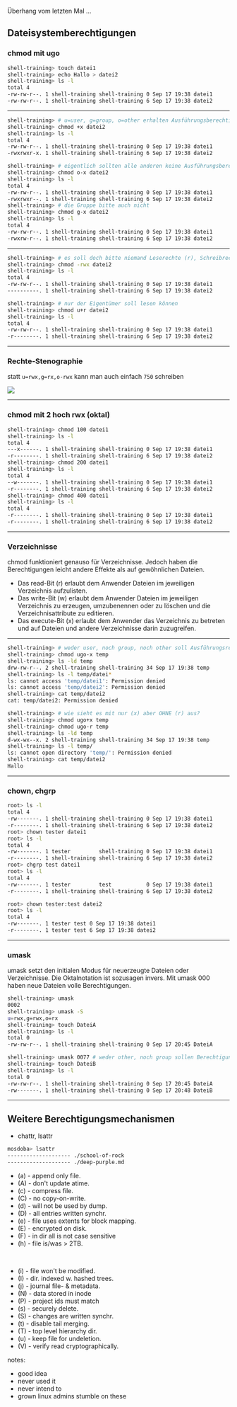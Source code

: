 Überhang vom letzten Mal ...
## Dateisystemberechtigungen

### chmod mit ugo
```bash
shell-training> touch datei1
shell-training> echo Hallo > datei2
shell-training> ls -l
total 4
-rw-rw-r--. 1 shell-training shell-training 0 Sep 17 19:38 datei1
-rw-rw-r--. 1 shell-training shell-training 6 Sep 17 19:38 datei2
```

---
```bash
shell-training> # u=user, g=group, o=other erhalten Ausführungsberechtigung
shell-training> chmod +x datei2
shell-training> ls -l
total 4
-rw-rw-r--. 1 shell-training shell-training 0 Sep 17 19:38 datei1
-rwxrwxr-x. 1 shell-training shell-training 6 Sep 17 19:38 datei2
```

<div class="fragment" style="width:100%">

```bash
shell-training> # eigentlich sollten alle anderen keine Ausführungsberechtigungen haben
shell-training> chmod o-x datei2
shell-training> ls -l
total 4
-rw-rw-r--. 1 shell-training shell-training 0 Sep 17 19:38 datei1
-rwxrwxr--. 1 shell-training shell-training 6 Sep 17 19:38 datei2
shell-training> # die Gruppe bitte auch nicht
shell-training> chmod g-x datei2
shell-training> ls -l
total 4
-rw-rw-r--. 1 shell-training shell-training 0 Sep 17 19:38 datei1
-rwxrw-r--. 1 shell-training shell-training 6 Sep 17 19:38 datei2
```

</div>

---

```bash
shell-training> # es soll doch bitte niemand Leserechte (r), Schreibrechte (w) oder Ausführungsrechte (x) haben
shell-training> chmod -rwx datei2
shell-training> ls -l
total 4
-rw-rw-r--. 1 shell-training shell-training 0 Sep 17 19:38 datei1
----------. 1 shell-training shell-training 6 Sep 17 19:38 datei2
```

<div class="fragment" style="width:100%">

```bash
shell-training> # nur der Eigentümer soll lesen können
shell-training> chmod u+r datei2
shell-training> ls -l
total 4
-rw-rw-r--. 1 shell-training shell-training 0 Sep 17 19:38 datei1
-r--------. 1 shell-training shell-training 6 Sep 17 19:38 datei2
```

</div>

---

### Rechte-Stenographie

statt `u=rwx,g=rx,o-rwx` kann man auch einfach `750` schreiben

<img src="./images/rights-string-octal.jpg" />

---
### chmod mit 2 hoch rwx (oktal)

```bash
shell-training> chmod 100 datei1
shell-training> ls -l
total 4
---x------. 1 shell-training shell-training 0 Sep 17 19:38 datei1
-r--------. 1 shell-training shell-training 6 Sep 17 19:38 datei2
shell-training> chmod 200 datei1
shell-training> ls -l
total 4
--w-------. 1 shell-training shell-training 0 Sep 17 19:38 datei1
-r--------. 1 shell-training shell-training 6 Sep 17 19:38 datei2
shell-training> chmod 400 datei1
shell-training> ls -l
total 4
-r--------. 1 shell-training shell-training 0 Sep 17 19:38 datei1
-r--------. 1 shell-training shell-training 6 Sep 17 19:38 datei2
```

---
### Verzeichnisse
chmod funktioniert genauso für Verzeichnisse. Jedoch haben die Berechtigungen leicht andere Effekte als auf gewöhnlichen Dateien.
+ Das read-Bit (r) erlaubt dem Anwender Dateien im jeweiligen Verzeichnis aufzulisten.
+ Das write-Bit (w) erlaubt dem Anwender Dateien im jeweiligen Verzeichnis zu erzeugen, umzubenennen oder zu löschen und die Verzeichnisattribute zu editieren.
+ Das execute-Bit (x) erlaubt dem Anwender das Verzeichnis zu betreten und auf Dateien und andere Verzeichnisse darin zuzugreifen.

---
```bash
shell-training> # weder user, noch group, noch other soll Ausführungsrechte haben
shell-training> chmod ugo-x temp
shell-training> ls -ld temp
drw-rw-r--. 2 shell-training shell-training 34 Sep 17 19:38 temp
shell-training> ls -l temp/datei*
ls: cannot access 'temp/datei1': Permission denied
ls: cannot access 'temp/datei2': Permission denied
shell-training> cat temp/datei2
cat: temp/datei2: Permission denied
```

<div class="fragment" style="width:100%">

```bash
shell-training> # wie sieht es mit nur (x) aber OHNE (r) aus?
shell-training> chmod ugo+x temp
shell-training> chmod ugo-r temp
shell-training> ls -ld temp
d-wx-wx--x. 2 shell-training shell-training 34 Sep 17 19:38 temp
shell-training> ls -l temp/
ls: cannot open directory 'temp/': Permission denied
shell-training> cat temp/datei2
Hallo
```

</div>

---
### chown, chgrp

```bash
root> ls -l
total 4
-rw-------. 1 shell-training shell-training 0 Sep 17 19:38 datei1
-r--------. 1 shell-training shell-training 6 Sep 17 19:38 datei2
root> chown tester datei1
root> ls -l
total 4
-rw-------. 1 tester         shell-training 0 Sep 17 19:38 datei1
-r--------. 1 shell-training shell-training 6 Sep 17 19:38 datei2
root> chgrp test datei1
root> ls -l
total 4
-rw-------. 1 tester         test           0 Sep 17 19:38 datei1
-r--------. 1 shell-training shell-training 6 Sep 17 19:38 datei2
```

<div class="fragment" style="width:100%">

```bash
root> chown tester:test datei2
root> ls -l
total 4
-rw-------. 1 tester test 0 Sep 17 19:38 datei1
-r--------. 1 tester test 6 Sep 17 19:38 datei2
```

</div>

---
### umask
umask setzt den initialen Modus für neuerzeugte Dateien oder Verzeichnisse. Die Oktalnotation ist sozusagen invers. Mit umask 000 haben neue Dateien volle Berechtigungen.

```bash
shell-training> umask
0002
shell-training> umask -S
u=rwx,g=rwx,o=rx
shell-training> touch DateiA
shell-training> ls -l
total 0
-rw-rw-r--. 1 shell-training shell-training 0 Sep 17 20:45 DateiA
```

```bash
shell-training> umask 0077 # weder other, noch group sollen Berechtigungen haben
shell-training> touch DateiB
shell-training> ls -l
total 0
-rw-rw-r--. 1 shell-training shell-training 0 Sep 17 20:45 DateiA
-rw-------. 1 shell-training shell-training 0 Sep 17 20:48 DateiB
```

---
## Weitere Berechtigungsmechanismen

+ chattr, lsattr

```bash
mosdoba> lsattr
-------------------- ./school-of-rock
-------------------- ./deep-purple.md
```

<div class="flex-row">

- (a) - append only file.
- (A) - don't update atime.
- (c) - compress file.
- (C) - no copy-on-write.
- (d) - will not be used by dump.
- (D) - all entries written synchr.
- (e) - file uses extents for block mapping.
- (E) - encrypted on disk.
- (F) - in dir all is not case sensitive
- (h) - file is/was &gt; 2TB.

&nbsp;

- (i) - file won't be modified.
- (I) - dir. indexed w. hashed trees.
- (j) - journal file- &amp; metadata.
- (N) - data stored in inode
- (P) - project ids must match
- (s) - securely delete.
- (S) - changes are written synchr.
- (t) - disable tail merging.
- (T) - top level hierarchy dir.
- (u) - keep file for undeletion.
- (V) - verify read cryptographically.

</div>

notes:

- good idea
- never used it
- never intend to
- grown linux admins stumble on these
